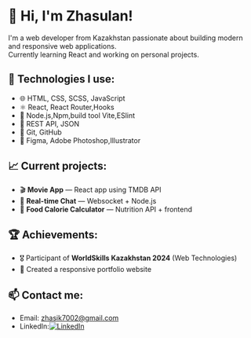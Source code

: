 # 👋 Hi, I'm Zhasulan!

I'm a web developer from Kazakhstan passionate about building modern and responsive web applications.  
Currently learning React and working on personal projects.

## 🔧 Technologies I use:
- 🌐 HTML, CSS, SCSS, JavaScript
- ⚛️ React, React Router,Hooks
- 🍃 Node.js,Npm,build tool Vite,ESlint
- 📡 REST API, JSON
- 💾 Git, GitHub
- 🎨 Figma, Adobe Photoshop,Illustrator

## 📈 Current projects:
- 🎬 **Movie App** — React app using TMDB API
- 💬 **Real-time Chat** — Websocket + Node.js
- 🥗 **Food Calorie Calculator** — Nutrition API + frontend

## 🏆 Achievements:
- 🎖️ Participant of **WorldSkills Kazakhstan 2024** (Web Technologies)
- 🎯 Created a responsive portfolio website

## 📫 Contact me:
- Email: zhasik7002@gmail.com
- LinkedIn:[![LinkedIn](https://img.shields.io/badge/LinkedIn-blue?logo=linkedin&style=for-the-badge)](https://www.linkedin.com/in/zhasulan-abdybay-1ba352362/)
